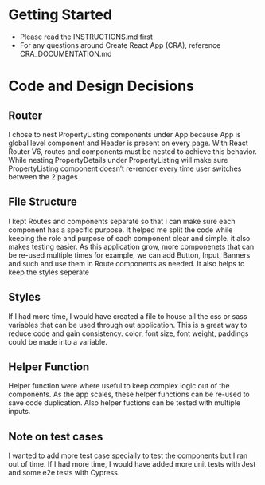 # Getting Started

- Please read the INSTRUCTIONS.md first
- For any questions around Create React App (CRA), reference
  CRA_DOCUMENTATION.md

# Code and Design Decisions

<!-- Please document your code & design decisions here. -->

## Router

I chose to nest PropertyListing components under App because App is global level component and Header is present on every page. With React Router V6, routes and components must be nested to achieve this behavior. While nesting PropertyDetails under PropertyListing will make sure PropertyListing component doesn’t re-render every time user switches between the 2 pages

## File Structure

I kept Routes and components separate so that I can make sure each component has a specific purpose. It helped me split the code while keeping the role and purpose of each component clear and simple. it also makes testing easier. As this application grow, more componenets that can be re-used multiple times for example, we can add Button, Input, Banners and such and use them in Route components as needed. It also helps to keep the styles seperate

## Styles

If I had more time, I would have created a file to house all the css or sass variables that can be used through out application. This is a great way to reduce code and gain consistency. color, font size, font weight, paddings could be made into a variable.

## Helper Function

Helper function were where useful to keep complex logic out of the components. As the app scales, these helper functions can be re-used to save code duplication. Also helper fuctions can be tested with multiple inputs.

## Note on test cases

I wanted to add more test case specially to test the components but I ran out of time. If I had more time, I would have added more unit tests with Jest and some e2e tests with Cypress.
